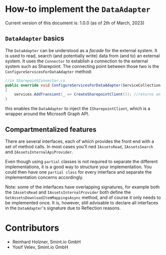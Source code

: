 How-to implement the `DataAdapter`
==================================
 
Current version of this document is: 1.0.0 (as of 2th of March, 2023)

## `DataAdapter` basics

The `DataAdapter` can be understood as a _facade_ for the external system. It is used to read, search (and potentially write) data from (and to) an external system.
It uses the `Connector` to establish a connection to the external system such as Sharepoint. The connecting point between those two is the `ConfigureServicesForDataAdapter` method:
```c#
//in SharepointConnector.cs
public override void ConfigureServicesForDataAdapter(ServiceCollection services)
{
    services.AddTransient(_ => CreateSharepointClient()); //returns an ISharepointClient
}
```
this enables the `DataAdapter` to inject the `ISharepointClient`, which is a wrapper around the Microsoft Graph API.

## Compartmentalized features
There are several interfaces, each of which provides the front end with a set of method calls. In most cases you'll ned `IAssetsRead`, `IAssetsSearch` and `IAssetsInternalApiProvider`.

Even though using `partial` classes is not required to separate the different implementations, it is a good way to structure your implementation. You could then have one `partial class`
for every interface and separate the implementation concerns accordingly.

Note: some of the interfaces have overlapping signatures, for example both the `IAssetsRead` and `IAssetsInternalProvider` both define the `GetAssetsDownloadItemMappingsAsync` method, 
and of course it only needs to be implemented once. It is, however, still advisable to declare all interfaces in the `DataAdapter`'s signature due to Reflection reasons.

Contributors
============

- Reinhard Holzner, Smint.io GmbH
- Yosif Velev, Smint.io GmbH